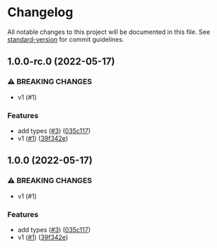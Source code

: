 # Changelog

All notable changes to this project will be documented in this file. See [standard-version](https://github.com/conventional-changelog/standard-version) for commit guidelines.

## 1.0.0-rc.0 (2022-05-17)


### ⚠ BREAKING CHANGES

* v1 (#1)

### Features

* add types ([#3](https://github.com/metcoder95/fastify-racing/issues/3)) ([035c117](https://github.com/metcoder95/fastify-racing/commit/035c11700b229237facff79f7eec46d11a35137c))
* v1 ([#1](https://github.com/metcoder95/fastify-racing/issues/1)) ([39f342e](https://github.com/metcoder95/fastify-racing/commit/39f342e348224346bc1c2e37306c284e76d43b7e))

## 1.0.0 (2022-05-17)


### ⚠ BREAKING CHANGES

* v1 (#1)

### Features

* add types ([#3](https://github.com/metcoder95/fastify-racing/issues/3)) ([035c117](https://github.com/metcoder95/fastify-racing/commit/035c11700b229237facff79f7eec46d11a35137c))
* v1 ([#1](https://github.com/metcoder95/fastify-racing/issues/1)) ([39f342e](https://github.com/metcoder95/fastify-racing/commit/39f342e348224346bc1c2e37306c284e76d43b7e))
